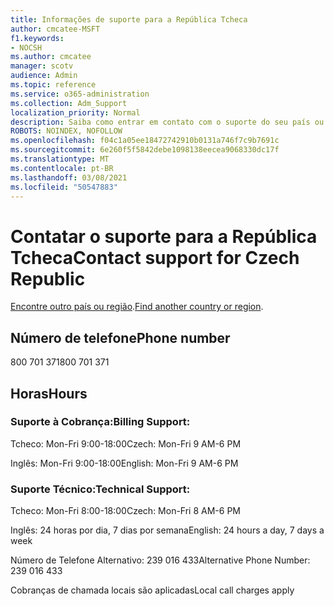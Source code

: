 ```yaml
---
title: Informações de suporte para a República Tcheca
author: cmcatee-MSFT
f1.keywords:
- NOCSH
ms.author: cmcatee
manager: scotv
audience: Admin
ms.topic: reference
ms.service: o365-administration
ms.collection: Adm_Support
localization_priority: Normal
description: Saiba como entrar em contato com o suporte do seu país ou região.
ROBOTS: NOINDEX, NOFOLLOW
ms.openlocfilehash: f04c1a05ee18472742910b0131a746f7c9b7691c
ms.sourcegitcommit: 6e260f5f5842debe1098138eecea9068330dc17f
ms.translationtype: MT
ms.contentlocale: pt-BR
ms.lasthandoff: 03/08/2021
ms.locfileid: "50547883"
---
```

# <a name="contact-support-for-czech-republic"></a><span data-ttu-id="df223-103">Contatar o suporte para a República Tcheca</span><span class="sxs-lookup"><span data-stu-id="df223-103">Contact support for Czech Republic</span></span>

<span data-ttu-id="df223-104">[Encontre outro país ou região](../contact-support-for-business-products.md).</span><span class="sxs-lookup"><span data-stu-id="df223-104">[Find another country or region](../contact-support-for-business-products.md).</span></span>

## <a name="phone-number"></a><span data-ttu-id="df223-105">Número de telefone</span><span class="sxs-lookup"><span data-stu-id="df223-105">Phone number</span></span>
<span data-ttu-id="df223-106">800 701 371</span><span class="sxs-lookup"><span data-stu-id="df223-106">800 701 371</span></span>

## <a name="hours"></a><span data-ttu-id="df223-107">Horas</span><span class="sxs-lookup"><span data-stu-id="df223-107">Hours</span></span>
### <a name="billing-support"></a><span data-ttu-id="df223-108">Suporte à Cobrança:</span><span class="sxs-lookup"><span data-stu-id="df223-108">Billing Support:</span></span>

<span data-ttu-id="df223-109">Tcheco: Mon-Fri 9:00-18:00</span><span class="sxs-lookup"><span data-stu-id="df223-109">Czech: Mon-Fri 9 AM-6 PM</span></span>

<span data-ttu-id="df223-110">Inglês: Mon-Fri 9:00-18:00</span><span class="sxs-lookup"><span data-stu-id="df223-110">English: Mon-Fri 9 AM-6 PM</span></span>

### <a name="technical-support"></a><span data-ttu-id="df223-111">Suporte Técnico:</span><span class="sxs-lookup"><span data-stu-id="df223-111">Technical Support:</span></span>

<span data-ttu-id="df223-112">Tcheco: Mon-Fri 8:00-18:00</span><span class="sxs-lookup"><span data-stu-id="df223-112">Czech: Mon-Fri 8 AM-6 PM</span></span>

<span data-ttu-id="df223-113">Inglês: 24 horas por dia, 7 dias por semana</span><span class="sxs-lookup"><span data-stu-id="df223-113">English: 24 hours a day, 7 days a week</span></span>

<span data-ttu-id="df223-114">Número de Telefone Alternativo: 239 016 433</span><span class="sxs-lookup"><span data-stu-id="df223-114">Alternative Phone Number: 239 016 433</span></span>

<span data-ttu-id="df223-115">Cobranças de chamada locais são aplicadas</span><span class="sxs-lookup"><span data-stu-id="df223-115">Local call charges apply</span></span>
